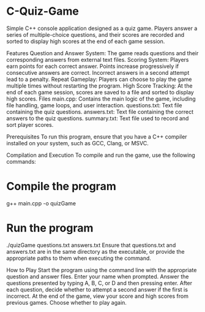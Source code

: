# C-Quiz-Game
 Simple C++ console application designed as a quiz game. Players answer a series of multiple-choice questions, and their scores are recorded and sorted to display high scores at the end of each game session.

Features
Question and Answer System: The game reads questions and their corresponding answers from external text files.
Scoring System: Players earn points for each correct answer. Points increase progressively if consecutive answers are correct. Incorrect answers in a second attempt lead to a penalty.
Repeat Gameplay: Players can choose to play the game multiple times without restarting the program.
High Score Tracking: At the end of each game session, scores are saved to a file and sorted to display high scores.
Files
main.cpp: Contains the main logic of the game, including file handling, game loops, and user interaction.
questions.txt: Text file containing the quiz questions.
answers.txt: Text file containing the correct answers to the quiz questions.
summary.txt: Text file used to record and sort player scores.

Prerequisites
To run this program, ensure that you have a C++ compiler installed on your system, such as GCC, Clang, or MSVC.

Compilation and Execution
To compile and run the game, use the following commands:
# Compile the program
g++ main.cpp -o quizGame

# Run the program
./quizGame questions.txt answers.txt
Ensure that questions.txt and answers.txt are in the same directory as the executable, or provide the appropriate paths to them when executing the command.

How to Play
Start the program using the command line with the appropriate question and answer files.
Enter your name when prompted.
Answer the questions presented by typing A, B, C, or D and then pressing enter.
After each question, decide whether to attempt a second answer if the first is incorrect.
At the end of the game, view your score and high scores from previous games.
Choose whether to play again.
